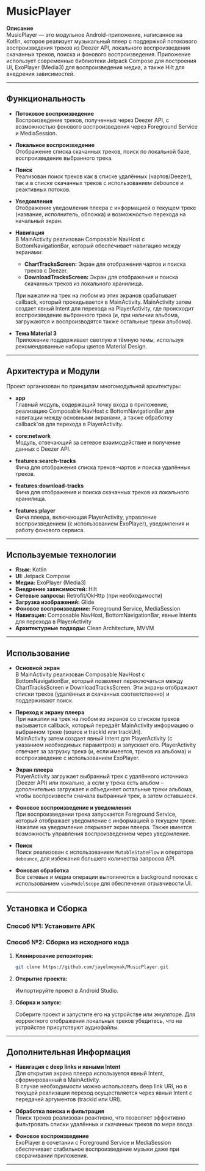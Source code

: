 # MusicPlayer

**Описание**  
MusicPlayer — это модульное Android-приложение, написанное на Kotlin, которое реализует музыкальный плеер с поддержкой потокового воспроизведения треков из Deezer API, локального воспроизведения скачанных треков, поиска и фонового воспроизведения. Приложение использует современные библиотеки Jetpack Compose для построения UI, ExoPlayer (Media3) для воспроизведения медиа, а также Hilt для внедрения зависимостей.

---

## Функциональность

- **Потоковое воспроизведение**  
  Воспроизведение треков, полученных через Deezer API, с возможностью фонового воспроизведения через Foreground Service и MediaSession.

- **Локальное воспроизведение**  
  Отображение списка скачанных треков, поиск по локальной базе, воспроизведение выбранного трека.

- **Поиск**  
  Реализован поиск треков как в списке удалённых (чартов/Deezer), так и в списке скачанных треков с использованием debounce и реактивных потоков.

- **Уведомления**  
  Отображение уведомления плеера с информацией о текущем треке (название, исполнитель, обложка) и возможностью перехода на начальный экран.

- **Навигация**  
  В MainActivity реализован Composable NavHost с BottomNavigationBar, который обеспечивает навигацию между экранами:
    - **ChartTracksScreen:** Экран для отображения чартов и поиска треков с Deezer.
    - **DownloadTracksScreen:** Экран для отображения и поиска скачанных треков из локального хранилища.

  При нажатии на трек на любом из этих экранов срабатывает callback, который прокидывается в MainActivity. MainActivity затем создает явный Intent для перехода на PlayerActivity, где происходит воспроизведение выбранного трека (и, при наличии альбома, загружаются и воспроизводятся также остальные треки альбома).

- **Тема Material 3**  
  Приложение поддерживает светлую и тёмную темы, используя рекомендованные наборы цветов Material Design.

---

## Архитектура и Модули

Проект организован по принципам многомодульной архитектуры:

- **app**  
  Главный модуль, содержащий точку входа в приложение, реализацию Composable NavHost с BottomNavigationBar для навигации между основными экранами, а также обработку callback'ов для перехода в PlayerActivity.

- **core:network**  
  Модуль, отвечающий за сетевое взаимодействие и получение данных с Deezer API.

- **features:search-tracks**  
  Фича для отображения списка треков-чартов и поиска удалённых треков.

- **features:download-tracks**  
  Фича для отображения и поиска скачанных треков из локального хранилища.

- **features:player**  
  Фича плеера, включающая PlayerActivity, управление воспроизведением (с использованием ExoPlayer), уведомления и работу фонового сервиса.

---

## Используемые технологии

- **Язык:** Kotlin
- **UI:** Jetpack Compose
- **Медиа:** ExoPlayer (Media3)
- **Внедрение зависимостей:** Hilt
- **Сетевые запросы:** Retrofit/OkHttp (при необходимости)
- **Загрузка изображений:** Glide
- **Фоновое воспроизведение:** Foreground Service, MediaSession
- **Навигация:** Composable NavHost, BottomNavigationBar, явные Intents для перехода в PlayerActivity
- **Архитектурные подходы:** Clean Architecture, MVVM

---

## Использование

- **Основной экран**  
  В MainActivity реализован Composable NavHost с BottomNavigationBar, который позволяет переключаться между ChartTracksScreen и DownloadTracksScreen. Эти экраны отображают списки треков (удалённых и скачанных соответственно) и поддерживают поиск.

- **Переход к экрану плеера**  
  При нажатии на трек на любом из экранов со списком треков вызывается callback, который передаёт MainActivity информацию о выбранном треке (source и trackId или trackUri).  
  MainActivity затем создает явный Intent для PlayerActivity (с указанием необходимых параметров) и запускает его. PlayerActivity отвечает за загрузку трека (и, если имеется, треков из альбома) и воспроизведение с использованием ExoPlayer.

- **Экран плеера**  
  PlayerActivity загружает выбранный трек с удалённого источника (Deezer API) или локально, а если у трека есть альбом – дополнительно загружает и объединяет остальные треки альбома, чтобы воспроизвести сначала выбранный трек, а затем оставшиеся.

- **Фоновое воспроизведение и уведомления**  
  При воспроизведении трека запускается Foreground Service, который отображает уведомление с информацией о текущем треке. Нажатие на уведомление открывает экран плеера. Также имеется возможность управления воспроизведением через уведомление.

- **Поиск**  
  Поиск реализован с использованием `MutableStateFlow` и оператора `debounce`, для избежания большего количества запросов API.

- **Фоновая обработка**  
  Все сетевые и медиа операции выполняются в background потоках с использованием `viewModelScope` для обеспечения отзывчивости UI.

---


## Установка и Сборка

### Способ №1: Установите APK

### Способ №2: Сборка из исходного кода

1. **Клонирование репозитория:**

   ```bash
   git clone https://github.com/jayelmeynak/MusicPlayer.git
    ```
2. **Открытие проекта:**

    Импортируйте проект в Android Studio.

3. **Сборка и запуск:**

    Соберите проект и запустите его на устройстве или эмуляторе. Для корректного отображения локальных треков убедитесь, что на устройстве присутствуют аудиофайлы.

---

## Дополнительная Информация

- **Навигация с deep links и явными Intent**  
  Для открытия экрана плеера используется явный Intent, сформированный в MainActivity.  
  В случае необходимости можно использовать deep link URI, но в текущей реализации переход осуществляется через явный Intent с передачей аргументов (trackId или URI).

- **Обработка поиска и фильтрация**  
  Поиск треков реализован реактивно, что позволяет эффективно фильтровать списки удалённых и скачанных треков по мере ввода.

- **Фоновое воспроизведение**  
  ExoPlayer в сочетании с Foreground Service и MediaSession обеспечивает стабильное воспроизведение музыки даже при сворачивании приложения.

---

